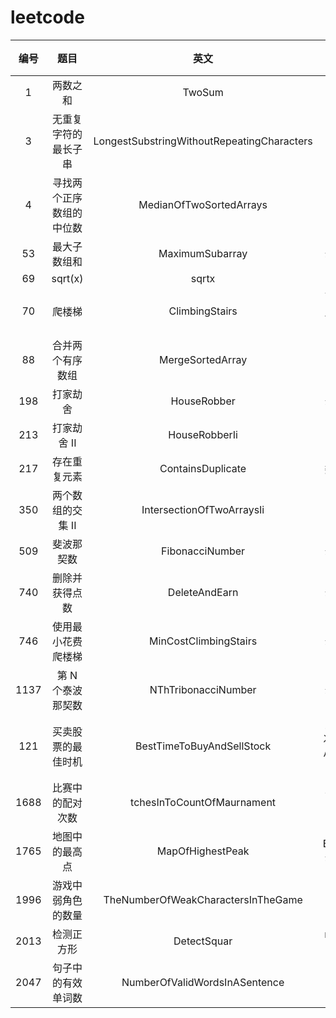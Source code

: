 # leetcode


| 编号 |           题目           |                    英文                    |        总结         |难度|
| :----: | :------------------------: | :------------------------------------------: |:-----------------:|:-----------------:|
|  1  |         两数之和         |                   TwoSum                   |        map        |
|  3  |   无重复字符的最长子串   | LongestSubstringWithoutRepeatingCharacters |                   |
|  4  | 寻找两个正序数组的中位数 |          MedianOfTwoSortedArrays          |                   |
|  53  |       最大子数组和       |              MaximumSubarray              |       动态规划        |
|  69  |         sqrt(x)         |                   sqrtx                   |                   |
|  70  |          爬楼梯          |               ClimbingStairs               |     可以简化成斐波拉契     |
|  88  |     合并两个有序数组     |              MergeSortedArray              |                   |
|198|打家劫舍|HouseRobber|动态规划|简单|
|213|打家劫舍 II|HouseRobberIi|难|
| 217 |       存在重复元素       |             ContainsDuplicate             |       数据结构        |
|350|两个数组的交集 II|IntersectionOfTwoArraysIi|
| 509 |        斐波那契数        |              FibonacciNumber              |       动态规划        |
|740|删除并获得点数|DeleteAndEarn|动态规划|难|
| 746 |    使用最小花费爬楼梯    |           MinCostClimbingStairs           |       动态规划        |
| 1137 |    第 N 个泰波那契数    |            NThTribonacciNumber            |       动态规划        |
|121|买卖股票的最佳时机|BestTimeToBuyAndSellStock| 只交易一次,找出极小值,再找极大值 |
| 1688 |     比赛中的配对次数     |         tchesInToCountOfMaurnament         |      简单的数学计算      |
|1765|地图中的最高点|MapOfHighestPeak|   BFS,DFS,动态规划    |
| 1996 |    游戏中弱角色的数量    |     TheNumberOfWeakCharactersInTheGame     |        桶排         |
| 2013 |        检测正方形        |                DetectSquar                |      map的应用       |
| 2047 |    句子中的有效单词数    |       NumberOfValidWordsInASentence       |                   |
